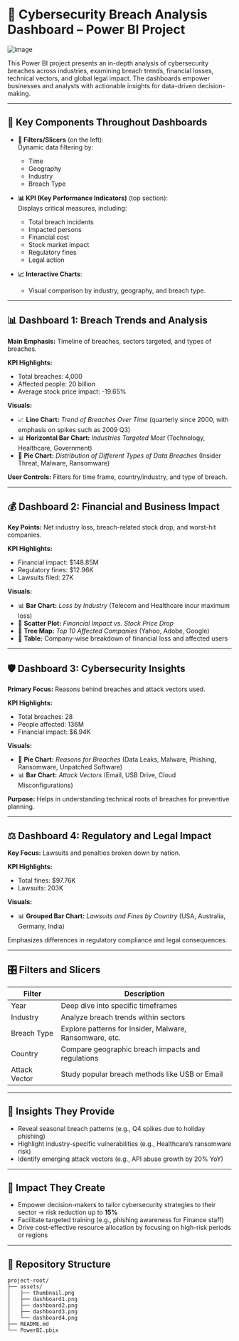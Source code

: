 
  # 🔐 Cybersecurity Breach Analysis Dashboard – Power BI Project

![image](https://github.com/user-attachments/assets/1e74e425-0590-4bd8-a204-6a912882d60d)

This Power BI project presents an in-depth analysis of cybersecurity breaches across industries, examining breach trends, financial losses, technical vectors, and global legal impact. The dashboards empower businesses and analysts with actionable insights for data-driven decision-making.

---

## 🧩 Key Components Throughout Dashboards

- **🔄 Filters/Slicers** (on the left):  
  Dynamic data filtering by:
  - Time
  - Geography
  - Industry
  - Breach Type

- **📊 KPI (Key Performance Indicators)** (top section):  
  Displays critical measures, including:
  - Total breach incidents
  - Impacted persons
  - Financial cost
  - Stock market impact
  - Regulatory fines
  - Legal action

- **📈 Interactive Charts**:  
  - Visual comparison by industry, geography, and breach type.

---

## 📊 Dashboard 1: Breach Trends and Analysis

**Main Emphasis:** Timeline of breaches, sectors targeted, and types of breaches.

**KPI Highlights:**
- Total breaches: 4,000
- Affected people: 20 billion
- Average stock price impact: -19.65%

**Visuals:**
- 📈 **Line Chart:** _Trend of Breaches Over Time_ (quarterly since 2000, with emphasis on spikes such as 2009 Q3)
- 📊 **Horizontal Bar Chart:** _Industries Targeted Most_ (Technology, Healthcare, Government)
- 🥧 **Pie Chart:** _Distribution of Different Types of Data Breaches_ (Insider Threat, Malware, Ransomware)

**User Controls:** Filters for time frame, country/industry, and type of breach.

---

## 💰 Dashboard 2: Financial and Business Impact

**Key Points:** Net industry loss, breach-related stock drop, and worst-hit companies.

**KPI Highlights:**
- Financial impact: $148.85M
- Regulatory fines: $12.96K
- Lawsuits filed: 27K

**Visuals:**
- 📊 **Bar Chart:** _Loss by Industry_ (Telecom and Healthcare incur maximum loss)
- 🧮 **Scatter Plot:** _Financial Impact vs. Stock Price Drop_
- 🌳 **Tree Map:** _Top 10 Affected Companies_ (Yahoo, Adobe, Google)
- 🧾 **Table:** Company-wise breakdown of financial loss and affected users

---

## 🛡️ Dashboard 3: Cybersecurity Insights

**Primary Focus:** Reasons behind breaches and attack vectors used.

**KPI Highlights:**
- Total breaches: 28
- People affected: 136M
- Financial impact: $6.94K

**Visuals:**
- 🥧 **Pie Chart:** _Reasons for Breaches_ (Data Leaks, Malware, Phishing, Ransomware, Unpatched Software)
- 📊 **Bar Chart:** _Attack Vectors_ (Email, USB Drive, Cloud Misconfigurations)

**Purpose:** Helps in understanding technical roots of breaches for preventive planning.

---

## ⚖️ Dashboard 4: Regulatory and Legal Impact

**Key Focus:** Lawsuits and penalties broken down by nation.

**KPI Highlights:**
- Total fines: $97.76K
- Lawsuits: 203K

**Visuals:**
- 📊 **Grouped Bar Chart:** _Lawsuits and Fines by Country_ (USA, Australia, Germany, India)

Emphasizes differences in regulatory compliance and legal consequences.

---

## 🎛️ Filters and Slicers

| Filter         | Description                                                              |
|----------------|---------------------------------------------------------------------------|
| Year           | Deep dive into specific timeframes                                        |
| Industry       | Analyze breach trends within sectors                                      |
| Breach Type    | Explore patterns for Insider, Malware, Ransomware, etc.                  |
| Country        | Compare geographic breach impacts and regulations                        |
| Attack Vector  | Study popular breach methods like USB or Email                           |

---

## 🧠 Insights They Provide

- Reveal seasonal breach patterns (e.g., Q4 spikes due to holiday phishing)
- Highlight industry-specific vulnerabilities (e.g., Healthcare’s ransomware risk)
- Identify emerging attack vectors (e.g., API abuse growth by 20% YoY)

---

## 🎯 Impact They Create

- Empower decision-makers to tailor cybersecurity strategies to their sector → risk reduction up to **15%**
- Facilitate targeted training (e.g., phishing awareness for Finance staff)
- Drive cost-effective resource allocation by focusing on high-risk periods or regions

---

## 📂 Repository Structure

```
project-root/
├── assets/
│   ├── thumbnail.png
│   ├── dashboard1.png
│   ├── dashboard2.png
│   ├── dashboard3.png
│   └── dashboard4.png
├── README.md
└── PowerBI.pbix
```
